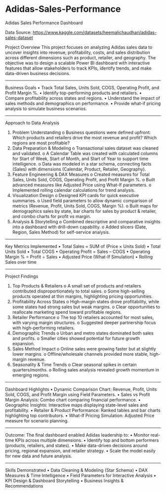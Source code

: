 # Adidas-Sales-Performance
Adidas Sales Performance Dashboard

Data Source: https://www.kaggle.com/datasets/heemalichaudhari/adidas-sales-dataset

Project Overview
This project focuses on analyzing Adidas sales data to uncover insights into revenue, profitability, costs, and sales distribution across different dimensions such as product, retailer, and geography. The objective was to design a scalable Power BI dashboard with interactive features that allow stakeholders to track KPIs, identify trends, and make data-driven business decisions.
________________________________________
Business Goals
•	Track Total Sales, Units Sold, COGS, Operating Profit, and Profit Margin %.
•	Identify top-performing products and retailers.
•	Compare profitability across states and regions.
•	Understand the impact of sales methods and demographics on performance.
•	Provide what-if pricing analysis to simulate business scenarios.
________________________________________
Approach to Data Analysis
1.	Problem Understanding
o	 Business questions were defined upfront: Which products and retailers drive the most revenue and profit? Which regions are most profitable?
2.	Data Preparation & Modeling
o	Transactional sales dataset was cleaned and validated.
o	A Calendar Table was created with calculated columns for Start of Week, Start of Month, and Start of Year to support time intelligence.
o	Data was modeled in a star schema, connecting facts (Sales) with dimensions (Calendar, Product, Retailer, Geography).
3.	Feature Engineering & DAX Measures
o	Created measures for Total Sales, Units Sold, COGS, Operating Profit, and Profit Margin %.
o	Built advanced measures like Adjusted Price using What-If parameters.
o	Implemented rolling calendar calculations for trend analysis.
4.	Visualization Design
o	Designed KPI cards for quick executive summaries.
o	Used field parameters to allow dynamic comparison of metrics (Revenue, Profit, Units Sold, COGS, Margin %).
o	Built maps for demographics sales by state, bar charts for sales by product & retailer, and combo charts for profit vs margin.
5.	Analysis & Storytelling
o	Combined descriptive and comparative insights into a dashboard with drill-down capability.
o	Added slicers (Date, Region, Sales Method) for self-service analysis.
________________________________________


Key Metrics Implemented
•	Total Sales = SUM of (Price × Units Sold)
•	Total Units Sold
•	Total COGS
•	Operating Profit = Sales – COGS
•	Operating Margin % = Profit ÷ Sales
•	Adjusted Price (What-If Simulation)
•	Rolling Sales over time
________________________________________
Project Findings
1.	Top Products & Retailers
o	A small set of products and retailers contributed disproportionately to total sales.
o	Some high-selling products operated at thin margins, highlighting pricing opportunities.
2.	Profitability Across States
o	High-margin states drove profitability, while some states had strong sales but weak margins.
o	Clear opportunities to reallocate marketing spend toward profitable regions.
3.	Retailer Performance
o	The top 10 retailers accounted for most sales, with varying margin structures.
o	Suggested deeper partnership focus with high-performing retailers.
4.	Demographic Trends
o	Urban and metro states dominated both sales and profits.
o	Smaller cities showed potential for future growth expansion.
5.	Sales Method Impact
o	Online sales were growing faster but at slightly lower margins.
o	Offline/wholesale channels provided more stable, high-margin revenue.
6.	Seasonality & Time Trends
o	Clear seasonal spikes in certain quarters/months.
o	Rolling sales analysis revealed growth momentum in emerging regions.
________________________________________
Dashboard Highlights
•	Dynamic Comparison Chart: Revenue, Profit, Units Sold, COGS, and Profit Margin using Field Parameters.
•	Sales vs Profit Margin Analysis: Combo chart comparing financial performance.
•	Geographic Insights: Interactive maps displaying state-level sales and profitability.
•	Retailer & Product Performance: Ranked tables and bar charts highlighting top contributors.
•	What-If Pricing Simulation: Adjusted Price measure for scenario planning.
________________________________________


Outcome:
The final dashboard enabled Adidas leadership to:
•	Monitor real-time KPIs across multiple dimensions.
•	Identify top and bottom performers (products, retailers, and states).
•	Make data-driven decisions around pricing, regional expansion, and retailer strategy.
•	Scale the model easily for new data and future analysis.
________________________________________
Skills Demonstrated
•	Data Cleaning & Modeling (Star Schema)
•	DAX Measures & Time Intelligence
•	Field Parameters for Interactive Analysis
•	KPI Design & Dashboard Storytelling
•	Business Insights & Recommendations
